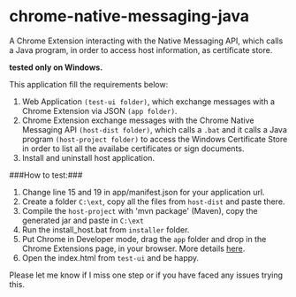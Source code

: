 # chrome-native-messaging-java
A Chrome Extension interacting with the Native Messaging API, which calls a Java program, in order to access host information, as certificate store.

**tested only on Windows.**

This application fill the requirements below:

1. Web Application `(test-ui folder)`, which exchange messages with a Chrome Extension via JSON `(app folder)`.
2. Chrome Extension exchange messages with the Chrome Native Messaging API `(host-dist folder)`, which calls a `.bat` and it calls a Java program `(host-project folder)` to access the Windows Certificate Store in order to list all the availabe certificates or sign documents.
3. Install and uninstall host application.

###How to test:###

1. Change line 15 and 19 in app/manifest.json for your application url.
2. Create a folder `C:\ext`, copy all the files from `host-dist` and paste there.
3. Compile the `host-project` with 'mvn package' (Maven), copy the generated jar and paste in `C:\ext`
4. Run the install_host.bat from `installer` folder.
5. Put Chrome in Developer mode, drag the `app` folder and drop in the Chrome Extensions page, in your browser. More details [here](https://developer.chrome.com/extensions/getstarted#unpacked).
6. Open the index.html from `test-ui` and be happy.

Please let me know if I miss one step or if you have faced any issues trying this.
